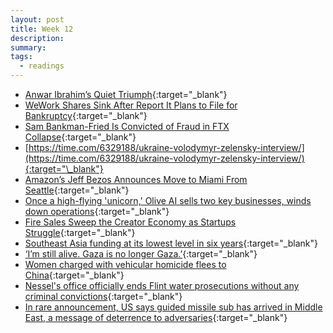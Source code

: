 ```yaml
---
layout: post
title: Week 12
description:
summary:
tags:
  - readings
---
```


- [Anwar Ibrahim’s Quiet Triumph](https://www.project-syndicate.org/commentary/anwar-ibrahim-must-remain-malaysian-prime-minister-by-kishore-mahbubani-2023-11?utm_source=twitter&utm_medium=organic-social&utm_campaign=page-posts-november23&utm_post-type=link&utm_format=16:9&utm_creative=link-image&utm_post-date=2023-11-06){:target="\_blank"}
- [WeWork Shares Sink After Report It Plans to File for Bankruptcy](https://www.bloomberg.com/news/articles/2023-10-31/wework-plans-to-file-for-bankruptcy-wsj-reports){:target="\_blank"}
- [Sam Bankman-Fried Is Convicted of Fraud in FTX Collapse](https://www.wsj.com/finance/currencies/verdict-sam-bankman-fried-trial-ftx-guilty-4a54dbfe){:target="\_blank"}
- [https://time.com/6329188/ukraine-volodymyr-zelensky-interview/](https://time.com/6329188/ukraine-volodymyr-zelensky-interview/){:target="\_blank"}
- [Amazon’s Jeff Bezos Announces Move to Miami From Seattle](https://www.bloomberg.com/news/articles/2023-11-03/amazon-founder-jeff-bezos-announces-move-to-miami-from-seattle){:target="\_blank"}
- [Once a high-flying 'unicorn,' Olive AI sells two key businesses, winds down operations](https://www.fiercehealthcare.com/health-tech/once-high-flying-unicorn-olive-ai-sells-two-key-businesses-winds-down-operations?utm_source=substack&utm_medium=email){:target="\_blank"}
- [Fire Sales Sweep the Creator Economy as Startups Struggle](https://www.theinformation.com/articles/fire-sales-sweep-the-creator-economy-as-startups-struggle?shared=8032f09be88dcf70&utm_source=substack&utm_medium=email){:target="\_blank"}
- [Southeast Asia funding at its lowest level in six years](https://techcrunch.com/2023/11/01/southeast-asia-funding-at-its-lowest-level-in-six-years/){:target="\_blank"}
- [‘I’m still alive. Gaza is no longer Gaza.’](https://www.washingtonpost.com/opinions/2023/10/30/gaza-diary-war-explosions-death-hospital-fear/){:target="\_blank"}
- [Women charged with vehicular homicide flees to China](https://www.bellevuereporter.com/news/women-charged-with-vehicular-homicide-flees-to-china/){:target="\_blank"}
- [Nessel's office officially ends Flint water prosecutions without any criminal convictions](https://www.detroitnews.com/story/news/local/michigan/2023/10/31/nessels-office-ends-flint-water-crisis-prosecutions-without-convictions/71393692007/){:target="\_blank"}
- [In rare announcement, US says guided missile sub has arrived in Middle East, a message of deterrence to adversaries](https://www.cnn.com/2023/11/05/politics/us-missile-submarine-middle-east/index.html){:target="\_blank"}
